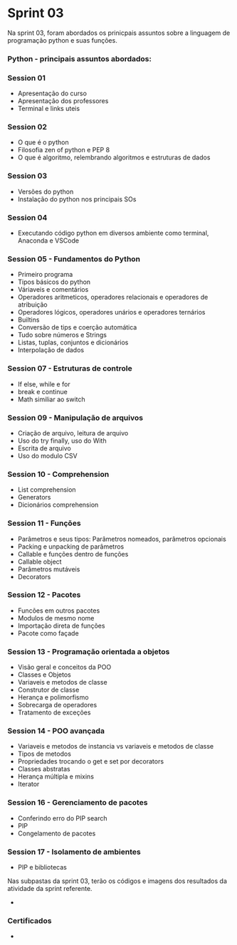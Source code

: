 # Sprint 03

Na sprint 03, foram abordados os prinicpais assuntos sobre a linguagem de programação python
e suas funções.

### Python - principais assuntos abordados:

### Session 01
* Apresentação do curso
* Apresentação dos professores
* Terminal e links uteis

### Session 02
* O que é o python
* Filosofia zen of python e PEP 8
* O que é algoritmo, relembrando algoritmos e estruturas de dados

### Session 03
* Versões do python 
* Instalação do python nos principais SOs

### Session 04
* Executando código python em diversos ambiente como terminal, Anaconda e VSCode

### Session 05 - Fundamentos do Python
* Primeiro programa
* Tipos básicos do python
* Váriaveis e comentários
* Operadores aritmeticos, operadores relacionais e operadores de atribuição
* Operadores lógicos, operadores unários e operadores ternários 
* Builtins
* Conversão de tips e coerção automática
* Tudo sobre números e Strings 
* Listas, tuplas, conjuntos e dicionários
* Interpolação de dados

### Session 07 - Estruturas de controle
* If else, while e for 
* break e continue
* Math similiar ao switch

### Session 09 - Manipulação de arquivos
* Criação de arquivo, leitura de arquivo 
* Uso do try finally, uso do With 
* Escrita de arquivo 
* Uso do modulo CSV

### Session 10 - Comprehension
* List comprehension
* Generators 
* Dicionários comprehension

### Session 11 - Funções
* Parâmetros e seus tipos: Parâmetros nomeados, parâmetros opcionais
* Packing e unpacking de parâmetros
* Callable e funções dentro de funções 
* Callable object
* Parâmetros mutáveis
* Decorators

### Session 12 - Pacotes
* Funcões em outros pacotes
* Modulos de mesmo nome
* Importação direta de funções
* Pacote como façade

### Session 13 - Programação orientada a objetos
* Visão geral e conceitos da POO
* Classes e Objetos
* Variaveis e metodos de classe
* Construtor de classe
* Herança e polimorfismo
* Sobrecarga de operadores 
* Tratamento de exceções 

### Session 14 - POO avançada
* Variaveis e metodos de instancia vs variaveis e metodos de classe
* Tipos de metodos
* Propriedades trocando o get e set por decorators
* Classes abstratas
* Herança múltipla e mixins
* Iterator

### Session 16 - Gerenciamento de pacotes
* Conferindo erro do PIP search 
* PIP
* Congelamento de pacotes

### Session 17 - Isolamento de ambientes
* PIP e bibliotecas

Nas subpastas da sprint 03, terão os códigos e imagens dos resultados da atividade da sprint referente.

* 

### Certificados

* 